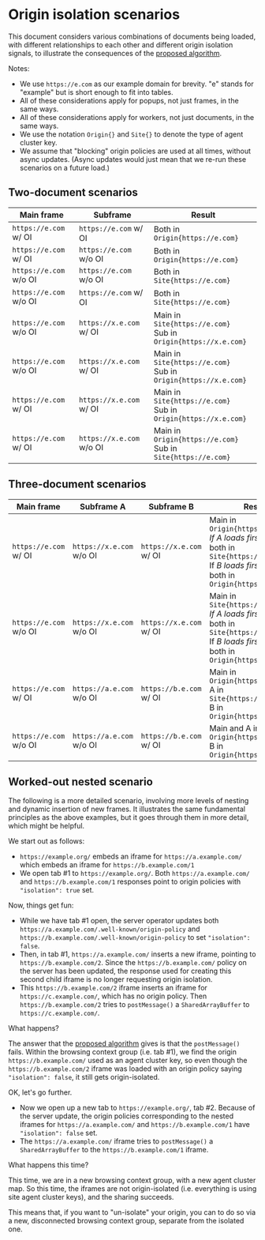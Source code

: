 # Origin isolation scenarios

This document considers various combinations of documents being loaded, with different relationships to each other and different origin isolation signals, to illustrate the consequences of the [proposed algorithm](./README.md#specification-plan).

Notes:

* We use `https://e.com` as our example domain for brevity. "e" stands for "example" but is short enough to fit into tables.
* All of these considerations apply for popups, not just frames, in the same ways.
* All of these considerations apply for workers, not just documents, in the same ways.
* We use the notation `Origin{}` and `Site{}` to denote the type of agent cluster key.
* We assume that "blocking" origin policies are used at all times, without async updates. (Async updates would just mean that we re-run these scenarios on a future load.)

## Two-document scenarios

| Main frame              | Subframe                 | Result                                                               |
| ------------------------|--------------------------|----------------------------------------------------------------------|
| `https://e.com` w/ OI   | `https://e.com` w/ OI    | Both in `Origin{https://e.com}`                                      |
| `https://e.com` w/ OI   | `https://e.com` w/o OI   | Both in `Origin{https://e.com}`                                      |
| `https://e.com` w/o OI  | `https://e.com` w/o OI   | Both in `Site{https://e.com}`                                        |
| `https://e.com` w/o OI  | `https://e.com` w/ OI    | Both in `Site{https://e.com}`                                        |
| `https://e.com` w/o OI  | `https://x.e.com` w/ OI  | Main in `Site{https://e.com}`   <br>Sub in `Origin{https://x.e.com}` |
| `https://e.com` w/o OI  | `https://x.e.com` w/ OI  | Main in `Site{https://e.com}`   <br>Sub in `Origin{https://x.e.com}` |
| `https://e.com` w/ OI   | `https://x.e.com` w/ OI  | Main in `Site{https://e.com}`   <br>Sub in `Origin{https://x.e.com}` |
| `https://e.com` w/ OI   | `https://x.e.com` w/o OI | Main in `Origin{https://e.com}` <br>Sub in `Site{https://e.com}`     |

## Three-document scenarios

| Main frame                 | Subframe A                  | Subframe B                 | Result                                                               |
| ---------------------------|-----------------------------|----------------------------|----------------------------------------------------------|
| `https://e.com`<br>w/ OI   | `https://x.e.com`<br>w/o OI | `https://x.e.com`<br>w/ OI | Main in `Origin{https://e.com}`<br>_If A loads first_: A and B both in `Site{https://e.com}` <br>If _B loads first_: A and B both in `Origin{https://x.e.com}` |
| `https://e.com`<br>w/o OI  | `https://x.e.com`<br>w/o OI | `https://x.e.com`<br>w/ OI | Main in `Site{https://e.com}`<br>_If A loads first_: A and B both in `Site{https://e.com}` <br>If _B loads first_: A and B both in `Origin{https://x.e.com}` |
| `https://e.com`<br>w/ OI   | `https://a.e.com`<br>w/o OI | `https://b.e.com`<br>w/ OI | Main in `Origin{https://e.com}`<br>A in `Site{https://e.com}`<br>B in `Origin{https://b.e.com}` |
| `https://e.com`<br>w/o OI  | `https://a.e.com`<br>w/o OI | `https://b.e.com`<br>w/ OI | Main and A in `Origin{https://e.com}`<br>B in `Origin{https://b.e.com}` |

## Worked-out nested scenario

The following is a more detailed scenario, involving more levels of nesting and dynamic insertion of new frames. It illustrates the same fundamental principles as the above examples, but it goes through them in more detail, which might be helpful.

We start out as follows:

* `https://example.org/` embeds an iframe for `https://a.example.com/` which embeds an iframe for `https://b.example.com/1`
* We open tab #1 to `https://example.org/`. Both `https://a.example.com/` and `https://b.example.com/1` responses point to origin policies with `"isolation": true` set.

Now, things get fun:

* While we have tab #1 open, the server operator updates both `https://a.example.com/.well-known/origin-policy` and `https://b.example.com/.well-known/origin-policy` to set `"isolation": false`.
* Then, in tab #1, `https://a.example.com/` inserts a new iframe, pointing to `https://b.example.com/2`. Since the `https://b.example.com/` policy on the server has been updated, the response used for creating this second child iframe is no longer requesting origin isolation.
* This `https://b.example.com/2` iframe inserts an iframe for `https://c.example.com/`, which has no origin policy. Then `https://b.example.com/2` tries to `postMessage()` a `SharedArrayBuffer` to `https://c.example.com/`.

What happens?

The answer that the [proposed algorithm](./README.md#specification-plan) gives is that the `postMessage()` fails. Within the browsing context group (i.e. tab #1), we find the origin `https://b.example.com/` used as an agent cluster key, so even though the `https://b.example.com/2` iframe was loaded with an origin policy saying `"isolation": false`, it still gets origin-isolated.

OK, let's go further.

* Now we open up a new tab to `https://example.org/`, tab #2. Because of the server update, the origin policies corresponding to the nested iframes for `https://a.example.com/` and `https://b.example.com/1` have `"isolation": false` set.
* The `https://a.example.com/` iframe tries to `postMessage()` a `SharedArrayBuffer` to the `https://b.example.com/1` iframe.

What happens this time?

This time, we are in a new browsing context group, with a new agent cluster map. So this time, the iframes are not origin-isolated (i.e. everything is using site agent cluster keys), and the sharing succeeds.

This means that, if you want to "un-isolate" your origin, you can to do so via a new, disconnected browsing context group, separate from the isolated one.
